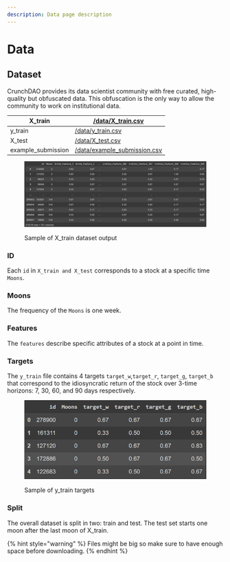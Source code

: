 ```yaml
---
description: Data page description
---
```


# Data

## Dataset

CrunchDAO provides its data scientist community with free curated, high-quality but obfuscated data. This obfuscation is the only way to allow the community to work on institutional data.

| X\_train            | [/data/X\_train.csv](https://tournament.datacrunch.com/data/X\_train.csv)                      |
| ------------------- | ---------------------------------------------------------------------------------------------- |
| y\_train            | [/data/y\_train.csv](https://tournament.datacrunch.com/data/y\_train.csv)                      |
| X\_test             | [/data/X\_test.csv](https://tournament.datacrunch.com/data/X\_test.csv)                        |
| example\_submission | [/data/example\_submission.csv](https://tournament.crunchdao.com/data/example\_submission.csv) |

<figure><img src="../.gitbook/assets/image (1).png" alt=""><figcaption><p>Sample of X_train dataset output</p></figcaption></figure>

### ID

Each `id` in `X_train and X_test` corresponds to a stock at a specific time `Moons`.&#x20;

### Moons

The frequency of the `Moons` is one week.

### Features

The `features` describe specific attributes of a stock at a point in time.

### Targets

The `y_train` file contains 4 targets `target_w`,`target_r`, `target_g`, `target_b` that correspond to the idiosyncratic return of the stock over 3-time horizons: 7, 30, 60, and 90 days respectively.

<figure><img src="../.gitbook/assets/image (25).png" alt=""><figcaption><p>Sample of y_train targets</p></figcaption></figure>

### Split

The overall dataset is split in two: train and test. The test set starts one moon after the last moon of X\_train.

{% hint style="warning" %}
&#x20;Files might be big so make sure to have enough space before downloading.
{% endhint %}

##
